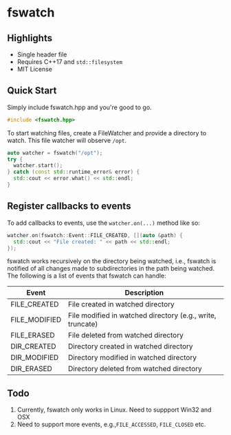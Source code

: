 # fswatch

## Highlights

* Single header file
* Requires C++17 and `std::filesystem`
* MIT License

## Quick Start

Simply include fswatch.hpp and you're good to go. 

```cpp
#include <fswatch.hpp>
```
To start watching files, create a FileWatcher and provide a directory to watch. This file watcher will observe `/opt`. 

```cpp
auto watcher = fswatch("/opt");
try {
  watcher.start();
} catch (const std::runtime_error& error) {
  std::cout << error.what() << std::endl;
}
```

## Register callbacks to events

To add callbacks to events, use the `watcher.on(...)` method like so:

```cpp
watcher.on(fswatch::Event::FILE_CREATED, [](auto &path) {
  std::cout << "File created: " << path << std::endl;
});
```

fswatch works recursively on the directory being watched, i.e., fswatch is notified of all changes made to subdirectories in the path being watched. The following is a list of events that fswatch can handle:

| Event              | Description                                                |
|--------------------|------------------------------------------------------------|
| FILE_CREATED       | File created in watched directory                          |
| FILE_MODIFIED      | File modified in watched directory (e.g., write, truncate) |
| FILE_ERASED        | File deleted from watched directory                        |
| DIR_CREATED        | Directory created in watched directory                     |
| DIR_MODIFIED       | Directory modified in watched directory                    |
| DIR_ERASED         | Directory deleted from watched directory                   |

## Todo

1. Currently, fswatch only works in Linux. Need to suppport Win32 and OSX
2. Need to support more events, e.g.,`FILE_ACCESSED`, `FILE_CLOSED` etc.
